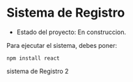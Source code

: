 <h1>Sistema de Registro</h1>

- Estado del proyecto: En construccion. 

Para ejecutar el sistema, debes poner:

````npm install react````
  
sistema de Registro 2
